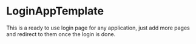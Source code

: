 # LoginAppTemplate
This is a ready to use login page for any application, just add more pages and redirect to them once the login is done.
